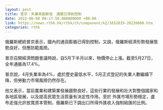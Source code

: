 ```yaml
---
layout: post
title: 普京：失業率創新低　通脹已得到控制
date: 2022-06-08 00:17:50.000000000 +08:00
link: https://news.rthk.hk/rthk/ch/component/k2/1652019-20220608.htm
categories: rthk
---
```


俄羅斯總統普京表示，國內的通貨膨脹已得到控制，又說，俄羅斯經濟形勢發展態勢良好，但應防範風險。

普京召開經濟問題會議時說，自5月下半月以來，物價停止上漲。截至5月27日，全年通脹為17.4%。

普京說，4月失業率為4%，處於歷史最低水平，5月正式登記的失業人數繼續下降，但勞動力市場風險仍然存在。

他又表示，當前農業和建築業發展趨勢良好，這些行業的發展和壯大對整個國家和各地區發展，以及提高民眾生活質量有決定性作用。至於 外匯市場形勢穩定，盧布走強允許放寬資本管制，俄羅斯已下調出口所得外匯收入強制結匯的比例。
